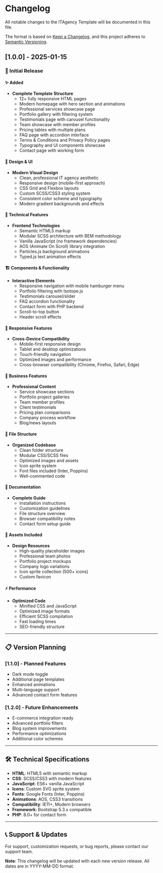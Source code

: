 # Changelog

All notable changes to the ITAgency Template will be documented in this file.

The format is based on [Keep a Changelog](https://keepachangelog.com/en/1.0.0/),
and this project adheres to [Semantic Versioning](https://semver.org/spec/v2.0.0.html).

## [1.0.0] - 2025-01-15

### 🎉 Initial Release

#### ✨ Added

- **Complete Template Structure**
  - 12+ fully responsive HTML pages
  - Modern homepage with hero section and animations
  - Professional services showcase page
  - Portfolio gallery with filtering system
  - Testimonials page with carousel functionality
  - Team showcase with member profiles
  - Pricing tables with multiple plans
  - FAQ page with accordion interface
  - Terms & Conditions and Privacy Policy pages
  - Typography and UI components showcase
  - Contact page with working form

#### 🎨 Design & UI

- **Modern Visual Design**
  - Clean, professional IT agency aesthetic
  - Responsive design (mobile-first approach)
  - CSS Grid and Flexbox layouts
  - Custom SCSS/CSS3 styling system
  - Consistent color scheme and typography
  - Modern gradient backgrounds and effects

#### 🔧 Technical Features

- **Frontend Technologies**
  - Semantic HTML5 markup
  - Modular SCSS architecture with BEM methodology
  - Vanilla JavaScript (no framework dependencies)
  - AOS (Animate On Scroll) library integration
  - Particles.js background animations
  - Typed.js text animation effects

#### 🏗️ Components & Functionality

- **Interactive Elements**
  - Responsive navigation with mobile hamburger menu
  - Portfolio filtering with Isotope.js
  - Testimonials carousel/slider
  - FAQ accordion functionality
  - Contact form with PHP backend
  - Scroll-to-top button
  - Header scroll effects

#### 📱 Responsive Features

- **Cross-Device Compatibility**
  - Mobile-first responsive design
  - Tablet and desktop optimizations
  - Touch-friendly navigation
  - Optimized images and performance
  - Cross-browser compatibility (Chrome, Firefox, Safari, Edge)

#### 🎯 Business Features

- **Professional Content**
  - Service showcase sections
  - Portfolio project galleries
  - Team member profiles
  - Client testimonials
  - Pricing plan comparisons
  - Company process workflow
  - Blog/news layouts

#### 📁 File Structure

- **Organized Codebase**
  - Clean folder structure
  - Modular CSS/SCSS files
  - Optimized images and assets
  - Icon sprite system
  - Font files included (Inter, Poppins)
  - Well-commented code

#### 📖 Documentation

- **Complete Guide**
  - Installation instructions
  - Customization guidelines
  - File structure overview
  - Browser compatibility notes
  - Contact form setup guide

#### 🎨 Assets Included

- **Design Resources**
  - High-quality placeholder images
  - Professional team photos
  - Portfolio project mockups
  - Company logo variations
  - Icon sprite collection (500+ icons)
  - Custom favicon

#### ⚡ Performance

- **Optimized Code**
  - Minified CSS and JavaScript
  - Optimized image formats
  - Efficient SCSS compilation
  - Fast loading times
  - SEO-friendly structure

---

## 📋 Version Planning

### [1.1.0] - Planned Features

- Dark mode toggle
- Additional page templates
- Enhanced animations
- Multi-language support
- Advanced contact form features

### [1.2.0] - Future Enhancements

- E-commerce integration ready
- Advanced portfolio filters
- Blog system improvements
- Performance optimizations
- Additional color schemes

---

## 🛠️ Technical Specifications

- **HTML**: HTML5 with semantic markup
- **CSS**: SCSS/CSS3 with modern features
- **JavaScript**: ES6+ vanilla JavaScript
- **Icons**: Custom SVG sprite system
- **Fonts**: Google Fonts (Inter, Poppins)
- **Animations**: AOS, CSS3 transitions
- **Compatibility**: IE11+, Modern browsers
- **Framework**: Bootstrap 5.3.x compatible
- **PHP**: 8.0+ for contact form

---

## 📞 Support & Updates

For support, customization requests, or bug reports, please contact our support team.

**Note**: This changelog will be updated with each new version release. All dates are in YYYY-MM-DD format.
